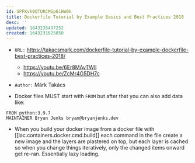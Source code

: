 ```yaml
---
id: SPFKvk9QTURCMGp6iHW0k
title: Dockerfile Tutorial by Example Basics and Best Practices 2018
desc: ''
updated: 1643235437252
created: 1643231625850
---
```


- `URL:` <https://takacsmark.com/dockerfile-tutorial-by-example-dockerfile-best-practices-2018/>
    - <https://youtu.be/6Er8MAvTWlI>
    - <https://youtu.be/ZcMr4G5DH7c>
- `Author:` Márk Takács

- Docker files MUST start with `FROM` but after that you can also add data like:

```docker
FROM python:3.9.7
MAINTAINER Bryan Jenks bryan@bryanjenks.dev
```

- When you build your docker image from a docker file with [[iac.containers.docker.cmd.build]] each command in the file create a new image and the layers are plastered on top, but each layer is cached so when you change things iteratively, only the changed items onward get re-ran. Essentially lazy loading.
